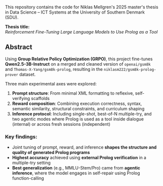 This repository contains the code for Niklas Mellgren's 2025 master's thesis in Data Science – ICT Systems at the University of Southern Denmark (SDU).

**Thesis title:**  
*Reinforcement Fine-Tuning Large Language Models to Use Prolog as a Tool*

## Abstract
Using **Group Relative Policy Optimization (GRPO)**, this project fine-tunes **Qwen2.5-3B-Instruct** on a merged and cleaned version of `openai/gsm8k` and `Thomas-X-Yang/gsm8k-prolog`, resulting in the `niklasm222/gsm8k-prolog-prover` dataset.

Three main experimental axes were explored:

1. **Prompt structure**: From minimal XML formatting to reflexive, self-verifying scaffolds  
2. **Reward composition**: Combining execution correctness, syntax, semantic similarity, structural constraints, and curriculum shaping  
3. **Inference protocol**: Including single-shot, best-of-N multiple-try, and two agentic modes where Prolog is used as a tool inside dialogue (internal) or across fresh sessions (independent)

### Key findings:
- Joint tuning of prompt, reward, and inference **shapes the structure and quality of generated Prolog programs**
- **Highest accuracy** achieved using **external Prolog verification** in a multiple-try setting
- **Best generalization** (e.g., MMLU-Stem/Pro) came from **agentic inference**, where the model engages in self-repair using Prolog function-calling
